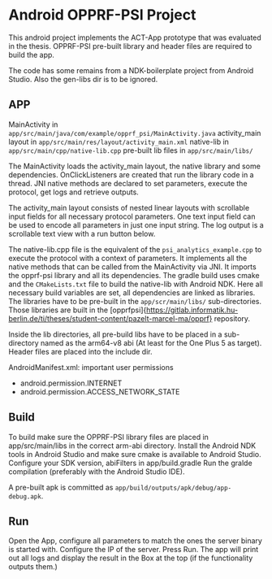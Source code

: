 # Android OPPRF-PSI Project

This android project implements the ACT-App prototype that was evaluated in the
thesis. OPPRF-PSI pre-built library and header files are required to build the
app. 

The code has some remains from a NDK-boilerplate project from Android
Studio. Also the gen-libs dir is to be ignored.

## APP

MainActivity in 
`app/src/main/java/com/example/opprf_psi/MainActivity.java`
activity_main layout in 
`app/src/main/res/layout/activity_main.xml`
native-lib in 
`app/src/main/cpp/native-lib.cpp`
pre-built lib files in 
`app/src/main/libs/`

The MainActivity loads the activity_main layout, the native library and some
dependencies. OnClickListeners are created that run the library code in a
thread. JNI native methods are declared to set parameters, execute the protocol,
get logs and retrieve outputs.

The activity_main layout consists of nested linear layouts with scrollable
input fields for all necessary protocol parameters. One text input field can be
used to encode all parameters in just one input string.
The log output is a scrollable text view with a run button below.

The native-lib.cpp file is the equivalent of the `psi_analytics_example.cpp` to
execute the protocol with a context of parameters. It implements all the native
methods that can be called from the MainActivity via JNI. It imports the opprf-psi
library and all its dependencies. The gradle build uses cmake and the
`CMakeLists.txt` file to build the native-lib with Android NDK. Here all
necessary build variables are set, all dependencies are linked as libraries. The
libraries have to be pre-built in the `app/scr/main/libs/` sub-directories.
Those libraries are built in the
[opprfpsi]{https://gitlab.informatik.hu-berlin.de/ti/theses/student-content/pazelt-marcel-ma/opprf}
 repository.

Inside the lib directories, all pre-build libs have to be placed in a
sub-directory named as the arm64-v8 abi (At least for the One Plus 5 as target).
Header files are placed into the include dir. 

AndroidManifest.xml: important user permissions

* android.permission.INTERNET
* android.permission.ACCESS_NETWORK_STATE


## Build
To build make sure the OPPRF-PSI library files are placed in app/src/main/libs
in the correct arm-abi directory.
Install the Android NDK tools in Android Studio and make sure cmake is available
to Android Studio.
Configure your SDK version, abiFilters in app/build.gradle
Run the gralde compilation (preferably with the Android Studio IDE).

A pre-built apk is committed as `app/build/outputs/apk/debug/app-debug.apk`.


## Run
Open the App, configure all parameters to match the ones the server binary is
started with. Configure the IP of the server.
Press Run. The app will print out all logs and display the result in the Box at
the top (if the functionality outputs them.)
